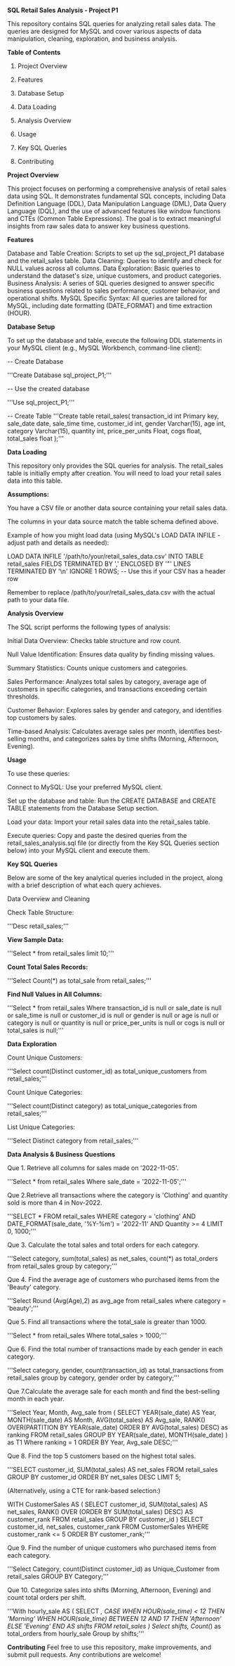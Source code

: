 **SQL Retail Sales Analysis - Project P1**

This repository contains SQL queries for analyzing retail sales data. The queries are designed for MySQL and cover various aspects of data manipulation, cleaning, exploration, and business analysis.

**Table of Contents**

1. Project Overview

2. Features

3. Database Setup

4. Data Loading

5. Analysis Overview

6. Usage

7. Key SQL Queries

8. Contributing

**Project Overview**

This project focuses on performing a comprehensive analysis of retail sales data using SQL. It demonstrates fundamental SQL concepts, including Data Definition Language (DDL), Data Manipulation Language (DML), Data Query Language (DQL), and the use of advanced features like window functions and CTEs (Common Table Expressions). The goal is to extract meaningful insights from raw sales data to answer key business questions.

**Features**

Database and Table Creation: Scripts to set up the sql_project_P1 database and the retail_sales table.
Data Cleaning: Queries to identify and check for NULL values across all columns.
Data Exploration: Basic queries to understand the dataset's size, unique customers, and product categories.
Business Analysis: A series of SQL queries designed to answer specific business questions related to sales performance, customer behavior, and operational shifts.
MySQL Specific Syntax: All queries are tailored for MySQL, including date formatting (DATE_FORMAT) and time extraction (HOUR).

**Database Setup**

To set up the database and table, execute the following DDL statements in your MySQL client (e.g., MySQL Workbench, command-line client):

-- Create Database

'''Create Database sql_project_P1;'''

-- Use the created database

'''Use sql_project_P1;'''

-- Create Table
'''Create table retail_sales(
    transaction_id int Primary key,
    sale_date date,
    sale_time time,
    customer_id int,
    gender Varchar(15),
    age int,
    category Varchar(15),
    quantity int,
    price_per_units Float,
    cogs float,
    total_sales float
);'''

**Data Loading**

This repository only provides the SQL queries for analysis. The retail_sales table is initially empty after creation. You will need to load your retail sales data into this table.

**Assumptions:**

You have a CSV file or another data source containing your retail sales data.

The columns in your data source match the table schema defined above.

Example of how you might load data (using MySQL's LOAD DATA INFILE - adjust path and details as needed):

LOAD DATA INFILE '/path/to/your/retail_sales_data.csv'
INTO TABLE retail_sales
FIELDS TERMINATED BY ','
ENCLOSED BY '"'
LINES TERMINATED BY '\n'
IGNORE 1 ROWS; -- Use this if your CSV has a header row

Remember to replace /path/to/your/retail_sales_data.csv with the actual path to your data file.

**Analysis Overview**

The SQL script performs the following types of analysis:

Initial Data Overview: Checks table structure and row count.

Null Value Identification: Ensures data quality by finding missing values.

Summary Statistics: Counts unique customers and categories.

Sales Performance: Analyzes total sales by category, average age of customers in specific categories, and transactions exceeding certain thresholds.

Customer Behavior: Explores sales by gender and category, and identifies top customers by sales.

Time-based Analysis: Calculates average sales per month, identifies best-selling months, and categorizes sales by time shifts (Morning, Afternoon, Evening).

**Usage**

To use these queries:

Connect to MySQL: Use your preferred MySQL client.

Set up the database and table: Run the CREATE DATABASE and CREATE TABLE statements from the Database Setup section.

Load your data: Import your retail sales data into the retail_sales table.

Execute queries: Copy and paste the desired queries from the retail_sales_analysis.sql file (or directly from the Key SQL Queries section below) into your MySQL client and execute them.

**Key SQL Queries**

Below are some of the key analytical queries included in the project, along with a brief description of what each query achieves.

Data Overview and Cleaning

Check Table Structure:

'''Desc retail_sales;'''

**View Sample Data:**

'''Select * from retail_sales limit 10;'''

**Count Total Sales Records:**

'''Select Count(*) as total_sale from retail_sales;'''

**Find Null Values in All Columns:**

'''Select * from retail_sales
Where
    transaction_id is null
    or sale_date is null
    or sale_time is null
    or customer_id is null
    or gender is null
    or age is null
    or category is null
    or quantity is null
    or price_per_units is null
    or cogs is null
    or total_sales is null;'''

**Data Exploration**

Count Unique Customers:

'''Select count(Distinct customer_id) as total_unique_customers from retail_sales;'''

Count Unique Categories:

'''Select count(Distinct category) as total_unique_categories from retail_sales;'''

List Unique Categories:

'''Select Distinct category from retail_sales;'''

**Data Analysis & Business Questions**

Que 1. Retrieve all columns for sales made on '2022-11-05'.

'''Select * from retail_sales
Where sale_date = '2022-11-05';'''

Que 2.Retrieve all transactions where the category is 'Clothing' and quantity sold is more than 4 in Nov-2022.

'''SELECT *
FROM retail_sales
WHERE category = 'clothing'
  AND DATE_FORMAT(sale_date, '%Y-%m') = '2022-11'
  AND Quantity >= 4
LIMIT 0, 1000;'''

Que 3. Calculate the total sales and total orders for each category.

'''Select
    category,
    sum(total_sales) as net_sales,
    count(*) as total_orders
from retail_sales
group by category;'''

Que 4. Find the average age of customers who purchased items from the 'Beauty' category.

'''Select
    Round (Avg(Age),2) as avg_age
from retail_sales
where category = 'beauty';'''

Que 5. Find all transactions where the total_sale is greater than 1000.

'''Select * from retail_sales
Where total_sales > 1000;'''

Que 6. Find the total number of transactions made by each gender in each category.

'''Select
    category,
    gender,
    count(transaction_id) as total_transactions
from retail_sales
group by
    category,
    gender
order by category;'''

Que 7.Calculate the average sale for each month and find the best-selling month in each year.

'''Select Year, Month, Avg_sale
from (
    SELECT
        YEAR(sale_date) AS Year,
        MONTH(sale_date) AS Month,
        AVG(total_sales) AS Avg_sale,
        RANK() OVER(PARTITION BY YEAR(sale_date) ORDER BY AVG(total_sales) DESC) as ranking
    FROM
        retail_sales
    GROUP BY
        YEAR(sale_date), MONTH(sale_date)
) as T1
Where ranking = 1
ORDER BY Year, Avg_sale DESC;'''

Que 8. Find the top 5 customers based on the highest total sales.

'''SELECT
    customer_id,
    SUM(total_sales) AS net_sales
FROM
    retail_sales
GROUP BY
    customer_id
ORDER BY
    net_sales DESC
LIMIT 5;

(Alternatively, using a CTE for rank-based selection:)

WITH CustomerSales AS (
    SELECT
        customer_id,
        SUM(total_sales) AS net_sales,
        RANK() OVER (ORDER BY SUM(total_sales) DESC) AS customer_rank
    FROM
        retail_sales
    GROUP BY
        customer_id
)
SELECT
    customer_id,
    net_sales,
    customer_rank
FROM
    CustomerSales
WHERE
    customer_rank <= 5
ORDER BY
    customer_rank;'''

Que 9. Find the number of unique customers who purchased items from each category.

'''Select
    Category,
    count(Distinct customer_id) as Unique_Customer
from retail_sales
GROUP BY Category;'''

Que 10. Categorize sales into shifts (Morning, Afternoon, Evening) and count total orders per shift.

'''With hourly_sale AS (
    SELECT
        *,
        CASE
            WHEN HOUR(sale_time) < 12 THEN 'Morning'
            WHEN HOUR(sale_time) BETWEEN 12 AND 17 THEN 'Afternoon'
            ELSE 'Evening'
        END AS shifts
    FROM
        retail_sales
)
Select
    shifts,
    Count(*) as total_orders
from hourly_sale
Group by shifts;'''

**Contributing**
Feel free to use this repository, make improvements, and submit pull requests. Any contributions are welcome!
